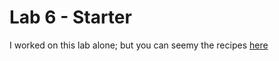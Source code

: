 # Lab 6 - Starter
I worked on this lab alone; but you can seemy the recipes [here](https://limpa105.github.io/Lab6_Starter/)
